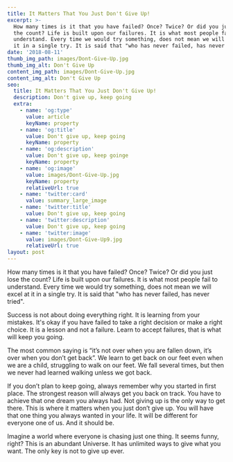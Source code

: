 ```yaml
---
title: It Matters That You Just Don't Give Up!
excerpt: >-
  How many times is it that you have failed? Once? Twice? Or did you just lose
  the count? Life is built upon our failures. It is what most people fail to
  understand. Every time we would try something, does not mean we will excel at
  it in a single try. It is said that "who has never failed, has never tried".
date: '2018-08-11'
thumb_img_path: images/Dont-Give-Up.jpg
thumb_img_alt: Don't Give Up
content_img_path: images/Dont-Give-Up.jpg
content_img_alt: Don't Give Up
seo:
  title: It Matters That You Just Don't Give Up!
  description: Don't give up, keep going
  extra:
    - name: 'og:type'
      value: article
      keyName: property
    - name: 'og:title'
      value: Don't give up, keep going
      keyName: property
    - name: 'og:description'
      value: Don't give up, keep goinge
      keyName: property
    - name: 'og:image'
      value: images/Dont-Give-Up.jpg
      keyName: property
      relativeUrl: true
    - name: 'twitter:card'
      value: summary_large_image
    - name: 'twitter:title'
      value: Don't give up, keep going
    - name: 'twitter:description'
      value: Don't give up, keep going
    - name: 'twitter:image'
      value: images/Dont-Give-Up9.jpg
      relativeUrl: true
layout: post
---
```


How many times is it that you have failed? Once? Twice? Or did you just lose the count? Life is built upon our failures. It is what most people fail to understand. Every time we would try something, does not mean we will excel at it in a single try. It is said that "who has never failed, has never tried".

Success is not about doing everything right. It is learning from your mistakes. It's okay if you have failed to take a right decision or make a right choice. It is a lesson and not a failure. Learn to accept failures, that is what will keep you going.

The most common saying is “it’s not over when you are fallen down, it’s over when you don’t get back”. We learn to get back on our feet even when we are a child, struggling to walk on our feet. We fall several times, but then we never had learned walking unless we got back.

If you don’t plan to keep going, always remember why you started in first place. The strongest reason will always get you back on track. You have to achieve that one dream you always had. Not giving up is the only way to get there. This is where it matters when you just don’t give up. You will have that one thing you always wanted in your life. It will be different for everyone one of us. And it should be.

Imagine a world where everyone is chasing just one thing. It seems funny, right? This is an abundant Universe. It has unlimited ways to give what you want. The only key is not to give up ever.